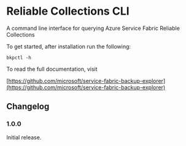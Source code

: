 # Reliable Collections CLI

A command line interface for querying Azure Service Fabric Reliable Collections

To get started, after installation run the following:

```shell
bkpctl -h
```

To read the full documentation, visit

[https://github.com/microsoft/service-fabric-backup-explorer](https://github.com/microsoft/service-fabric-backup-explorer)

## Changelog

### 1.0.0

Initial release.
